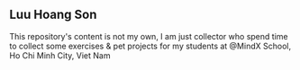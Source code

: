 ## Luu Hoang Son
This repository's content is not my own, I am just collector who spend time to collect some exercises & pet projects for my students at @MindX School, Ho Chi Minh City, Viet Nam
